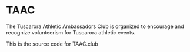 # TAAC
The Tuscarora Athletic Ambassadors Club is organized to encourage and recognize volunteerism for Tuscarora athletic events.

This is the source code for TAAC.club 
